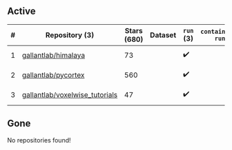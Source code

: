 ## Active
| # | Repository (3) | Stars (680) | Dataset | `run` (3) | `containers-run` | Last Modified |
| --- | --- | --- | --- | --- | --- | --- |
| 1 | [gallantlab/himalaya](https://github.com/gallantlab/himalaya) | 73 |  | :heavy_check_mark: |  | 2024-06-14 19:33:45+00:00 |
| 2 | [gallantlab/pycortex](https://github.com/gallantlab/pycortex) | 560 |  | :heavy_check_mark: |  | 2024-05-21 20:45:29+00:00 |
| 3 | [gallantlab/voxelwise_tutorials](https://github.com/gallantlab/voxelwise_tutorials) | 47 |  | :heavy_check_mark: |  | 2024-04-08 17:20:08+00:00 |

## Gone
No repositories found!
